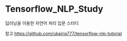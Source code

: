 # Tensorflow_NLP_Study

딥러닝을 이용한 자연어 처리 입문 스터디

참고 https://github.com/ukairia777/tensorflow-nlp-tutorial
